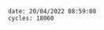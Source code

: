 

                date: 20/04/2022 08:59:08
                cycles: 18060

                         